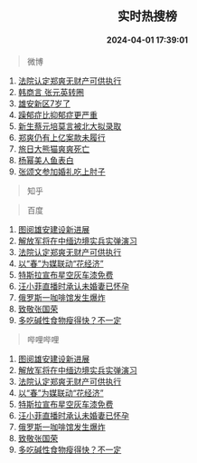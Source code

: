 <div align="center"><h2>实时热搜榜</h2><h4>2024-04-01 17:39:01</h4></div>

> 微博  

1. [法院认定郑爽无财产可供执行](https://s.weibo.com/weibo?q=%23%E6%B3%95%E9%99%A2%E8%AE%A4%E5%AE%9A%E9%83%91%E7%88%BD%E6%97%A0%E8%B4%A2%E4%BA%A7%E5%8F%AF%E4%BE%9B%E6%89%A7%E8%A1%8C%23&t=31&band_rank=1&Refer=top)<br />
2. [韩商言 张元英转圈](https://s.weibo.com/weibo?q=%E9%9F%A9%E5%95%86%E8%A8%80%20%E5%BC%A0%E5%85%83%E8%8B%B1%E8%BD%AC%E5%9C%88&t=31&band_rank=2&Refer=top)<br />
3. [雄安新区7岁了](https://s.weibo.com/weibo?q=%23%E9%9B%84%E5%AE%89%E6%96%B0%E5%8C%BA7%E5%B2%81%E4%BA%86%23&t=31&band_rank=3&Refer=top)<br />
4. [躁郁症比抑郁症更严重](https://s.weibo.com/weibo?q=%23%E8%BA%81%E9%83%81%E7%97%87%E6%AF%94%E6%8A%91%E9%83%81%E7%97%87%E6%9B%B4%E4%B8%A5%E9%87%8D%23&t=31&band_rank=4&Refer=top)<br />
5. [新生蔡元培莫言被北大拟录取](https://s.weibo.com/weibo?q=%23%E6%96%B0%E7%94%9F%E8%94%A1%E5%85%83%E5%9F%B9%E8%8E%AB%E8%A8%80%E8%A2%AB%E5%8C%97%E5%A4%A7%E6%8B%9F%E5%BD%95%E5%8F%96%23&t=31&band_rank=5&Refer=top)<br />
6. [郑爽仍有上亿案款未履行](https://s.weibo.com/weibo?q=%23%E9%83%91%E7%88%BD%E4%BB%8D%E6%9C%89%E4%B8%8A%E4%BA%BF%E6%A1%88%E6%AC%BE%E6%9C%AA%E5%B1%A5%E8%A1%8C%23&t=31&band_rank=6&Refer=top)<br />
7. [旅日大熊猫爽爽死亡](https://s.weibo.com/weibo?q=%23%E6%97%85%E6%97%A5%E5%A4%A7%E7%86%8A%E7%8C%AB%E7%88%BD%E7%88%BD%E6%AD%BB%E4%BA%A1%23&t=31&band_rank=7&Refer=top)<br />
8. [杨幂美人鱼表白](https://s.weibo.com/weibo?q=%23%E6%9D%A8%E5%B9%82%E7%BE%8E%E4%BA%BA%E9%B1%BC%E8%A1%A8%E7%99%BD%23&t=31&band_rank=8&Refer=top)<br />
9. [张颂文参加婚礼吃上肘子](https://s.weibo.com/weibo?q=%23%E5%BC%A0%E9%A2%82%E6%96%87%E5%8F%82%E5%8A%A0%E5%A9%9A%E7%A4%BC%E5%90%83%E4%B8%8A%E8%82%98%E5%AD%90%23&t=31&band_rank=9&Refer=top)<br />

> 知乎  


> 百度  

1. [图阅雄安建设新进展](https://www.baidu.com/s?wd=%E5%9B%BE%E9%98%85%E9%9B%84%E5%AE%89%E5%BB%BA%E8%AE%BE%E6%96%B0%E8%BF%9B%E5%B1%95&sa=fyb_news&rsv_dl=fyb_news)<br />
2. [解放军将在中缅边境实兵实弹演习](https://www.baidu.com/s?wd=%E8%A7%A3%E6%94%BE%E5%86%9B%E5%B0%86%E5%9C%A8%E4%B8%AD%E7%BC%85%E8%BE%B9%E5%A2%83%E5%AE%9E%E5%85%B5%E5%AE%9E%E5%BC%B9%E6%BC%94%E4%B9%A0&sa=fyb_news&rsv_dl=fyb_news)<br />
3. [法院认定郑爽无财产可供执行](https://www.baidu.com/s?wd=%E6%B3%95%E9%99%A2%E8%AE%A4%E5%AE%9A%E9%83%91%E7%88%BD%E6%97%A0%E8%B4%A2%E4%BA%A7%E5%8F%AF%E4%BE%9B%E6%89%A7%E8%A1%8C&sa=fyb_news&rsv_dl=fyb_news)<br />
4. [以“春”为媒联动“花经济”](https://www.baidu.com/s?wd=%E4%BB%A5%E2%80%9C%E6%98%A5%E2%80%9D%E4%B8%BA%E5%AA%92%E8%81%94%E5%8A%A8%E2%80%9C%E8%8A%B1%E7%BB%8F%E6%B5%8E%E2%80%9D&sa=fyb_news&rsv_dl=fyb_news)<br />
5. [特斯拉宣布星空灰车漆免费](https://www.baidu.com/s?wd=%E7%89%B9%E6%96%AF%E6%8B%89%E5%AE%A3%E5%B8%83%E6%98%9F%E7%A9%BA%E7%81%B0%E8%BD%A6%E6%BC%86%E5%85%8D%E8%B4%B9&sa=fyb_news&rsv_dl=fyb_news)<br />
6. [汪小菲直播时承认未婚妻已怀孕](https://www.baidu.com/s?wd=%E6%B1%AA%E5%B0%8F%E8%8F%B2%E7%9B%B4%E6%92%AD%E6%97%B6%E6%89%BF%E8%AE%A4%E6%9C%AA%E5%A9%9A%E5%A6%BB%E5%B7%B2%E6%80%80%E5%AD%95&sa=fyb_news&rsv_dl=fyb_news)<br />
7. [俄罗斯一咖啡馆发生爆炸](https://www.baidu.com/s?wd=%E4%BF%84%E7%BD%97%E6%96%AF%E4%B8%80%E5%92%96%E5%95%A1%E9%A6%86%E5%8F%91%E7%94%9F%E7%88%86%E7%82%B8&sa=fyb_news&rsv_dl=fyb_news)<br />
8. [致敬张国荣](https://www.baidu.com/s?wd=%E8%87%B4%E6%95%AC%E5%BC%A0%E5%9B%BD%E8%8D%A3&sa=fyb_news&rsv_dl=fyb_news)<br />
9. [多吃碱性食物瘦得快？不一定](https://www.baidu.com/s?wd=%E5%A4%9A%E5%90%83%E7%A2%B1%E6%80%A7%E9%A3%9F%E7%89%A9%E7%98%A6%E5%BE%97%E5%BF%AB%EF%BC%9F%E4%B8%8D%E4%B8%80%E5%AE%9A&sa=fyb_news&rsv_dl=fyb_news)<br />

> 哔哩哔哩  

1. [图阅雄安建设新进展](https://www.baidu.com/s?wd=%E5%9B%BE%E9%98%85%E9%9B%84%E5%AE%89%E5%BB%BA%E8%AE%BE%E6%96%B0%E8%BF%9B%E5%B1%95&sa=fyb_news&rsv_dl=fyb_news)<br />
2. [解放军将在中缅边境实兵实弹演习](https://www.baidu.com/s?wd=%E8%A7%A3%E6%94%BE%E5%86%9B%E5%B0%86%E5%9C%A8%E4%B8%AD%E7%BC%85%E8%BE%B9%E5%A2%83%E5%AE%9E%E5%85%B5%E5%AE%9E%E5%BC%B9%E6%BC%94%E4%B9%A0&sa=fyb_news&rsv_dl=fyb_news)<br />
3. [法院认定郑爽无财产可供执行](https://www.baidu.com/s?wd=%E6%B3%95%E9%99%A2%E8%AE%A4%E5%AE%9A%E9%83%91%E7%88%BD%E6%97%A0%E8%B4%A2%E4%BA%A7%E5%8F%AF%E4%BE%9B%E6%89%A7%E8%A1%8C&sa=fyb_news&rsv_dl=fyb_news)<br />
4. [以“春”为媒联动“花经济”](https://www.baidu.com/s?wd=%E4%BB%A5%E2%80%9C%E6%98%A5%E2%80%9D%E4%B8%BA%E5%AA%92%E8%81%94%E5%8A%A8%E2%80%9C%E8%8A%B1%E7%BB%8F%E6%B5%8E%E2%80%9D&sa=fyb_news&rsv_dl=fyb_news)<br />
5. [特斯拉宣布星空灰车漆免费](https://www.baidu.com/s?wd=%E7%89%B9%E6%96%AF%E6%8B%89%E5%AE%A3%E5%B8%83%E6%98%9F%E7%A9%BA%E7%81%B0%E8%BD%A6%E6%BC%86%E5%85%8D%E8%B4%B9&sa=fyb_news&rsv_dl=fyb_news)<br />
6. [汪小菲直播时承认未婚妻已怀孕](https://www.baidu.com/s?wd=%E6%B1%AA%E5%B0%8F%E8%8F%B2%E7%9B%B4%E6%92%AD%E6%97%B6%E6%89%BF%E8%AE%A4%E6%9C%AA%E5%A9%9A%E5%A6%BB%E5%B7%B2%E6%80%80%E5%AD%95&sa=fyb_news&rsv_dl=fyb_news)<br />
7. [俄罗斯一咖啡馆发生爆炸](https://www.baidu.com/s?wd=%E4%BF%84%E7%BD%97%E6%96%AF%E4%B8%80%E5%92%96%E5%95%A1%E9%A6%86%E5%8F%91%E7%94%9F%E7%88%86%E7%82%B8&sa=fyb_news&rsv_dl=fyb_news)<br />
8. [致敬张国荣](https://www.baidu.com/s?wd=%E8%87%B4%E6%95%AC%E5%BC%A0%E5%9B%BD%E8%8D%A3&sa=fyb_news&rsv_dl=fyb_news)<br />
9. [多吃碱性食物瘦得快？不一定](https://www.baidu.com/s?wd=%E5%A4%9A%E5%90%83%E7%A2%B1%E6%80%A7%E9%A3%9F%E7%89%A9%E7%98%A6%E5%BE%97%E5%BF%AB%EF%BC%9F%E4%B8%8D%E4%B8%80%E5%AE%9A&sa=fyb_news&rsv_dl=fyb_news)<br />
